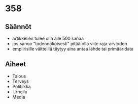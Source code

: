 # 358


## Säännöt

- artikkelien tulee olla alle 500 sanaa
- jos sanoo "todennäköisesti" pitää olla viite raja-arvioden
- empiirisille väitteillä täytyy aina antaa lähde tai primääridata

## Aiheet

- Talous
- Terveys
- Politiikka
- Urheilu
- Media

